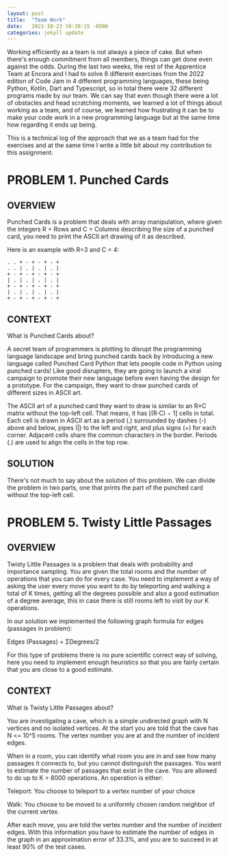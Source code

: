 ```yaml
---
layout: post
title:  "Team Work"
date:   2022-10-23 19:39:15 -0500
categories: jekyll update
---
```

Working efficiently as a team is not always a piece of cake. But when there's enough commitment from all members, things can get done even against the odds. During the last two weeks, the rest of the Apprentice Team at Encora and I had to solve 8 different exercises from the 2022 edition of Code Jam in 4 different programming languages, these being Python, Kotlin, Dart and Typescript, so in total there were 32 different programs made by our team. We can say that even though there were a lot of obstacles and head scratching moments, we learned a lot of things about working as a team, and of course, we learned how frustrating it can be to make your code work in a new programming language but at the same time how regarding it ends up being. 

This is a technical log of the approach that we as a team had for the exercises and at the same time I write a little bit about my contribution to this assignment.

# PROBLEM 1. Punched Cards

## OVERVIEW 

Punched Cards is a problem that deals with array manipulation, where given the integers R = Rows and C = Columns describing the size of a punched card, you need to print the ASCII art drawing of it as described. 

Here is an example with R=3 and C = 4: 

```
. . + - + - + - + 
. . | . | . | . | 
+ - + - + - + - + 
| . | . | . | . | 
+ - + - + - + - + 
| . | . | . | . | 
+ - + - + - + - + 
```

## CONTEXT  

What is Punched Cards about? 

A secret team of programmers is plotting to disrupt the programming language landscape and bring punched cards back by introducing a new language called Punched Card Python that lets people code in Python using punched cards! Like good disrupters, they are going to launch a viral campaign to promote their new language before even having the design for a prototype. For the campaign, they want to draw punched cards of different sizes in ASCII art. 

The ASCII art of a punched card they want to draw is similar to an R×C matrix without the top-left cell. That means, it has [(R⋅C) − 1] cells in total. Each cell is drawn in ASCII art as a period (.) surrounded by dashes (-) above and below, pipes (\|) to the left and right, and plus signs (+) for each corner. Adjacent cells share the common characters in the border. Periods (.) are used to align the cells in the top row. 

## SOLUTION

There's not much to say about the solution of this problem. We can divide the problem in two parts, one that prints the part of the punched card without the top-left cell.  

# PROBLEM 5. Twisty Little Passages

## OVERVIEW 

Twisty Little Passages is a problem that deals with probability and importance sampling. You are given the total rooms and the number of operations that you can do for every case. You need to implement a way of asking the user every move you want to do by teleporting and walking a total of K times, getting all the degrees possible and also a good estimation of a degree average, this in case there is still rooms left to visit by our K operations. 

In our solution we implemented the following graph formula for edges (passages in problem): 

Edges (Passages) = ΣDegrees/2 

For this type of problems there is no pure scientific correct way of solving, here you need to implement enough heuristics so that you are fairly certain that you are close to a good estimate. 

## CONTEXT 

What is Twisty Little Passages about? 

You are investigating a cave, which is a simple undirected graph with N vertices and no isolated vertices. At the start you are told that the cave has N <= 10^5 rooms. The vertex number you are at and the number of incident edges.  

When in a room, you can identify what room you are in and see how many passages it connects to, but you cannot distinguish the passages. You want to estimate the number of passages that exist in the cave. You are allowed to do up to K = 8000 operations. An operation is either: 

Teleport: You choose to teleport to a vertex number of your choice 

Walk: You choose to be moved to a uniformly chosen random neighbor of the current vertex. 

After each move, you are told the vertex number and the number of incident edges. With this information you have to estimate the number of edges in the graph in an approximation error of 33.3%, and you are to succeed in at least 90% of the test cases. 
